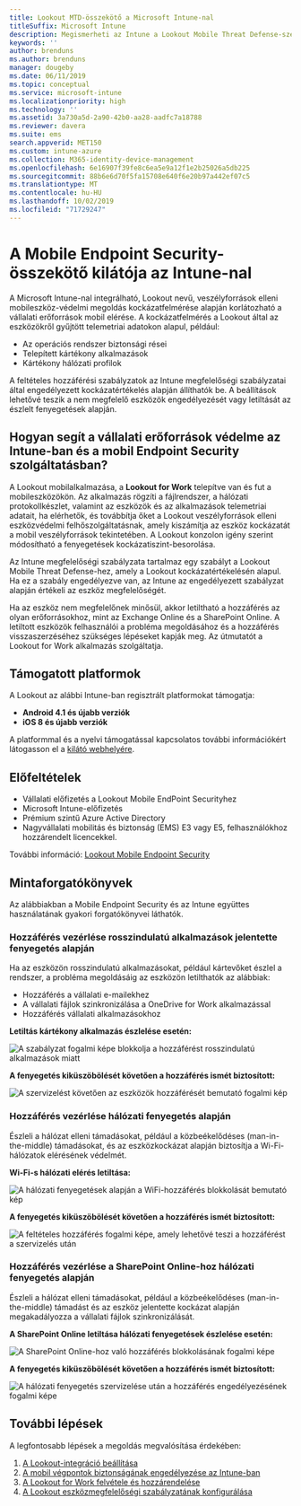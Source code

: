 ```yaml
---
title: Lookout MTD-összekötő a Microsoft Intune-nal
titleSuffix: Microsoft Intune
description: Megismerheti az Intune a Lookout Mobile Threat Defense-szel való integrálását, amellyel vezérelheti a mobileszközök a vállalati erőforrásokhoz való hozzáférését.
keywords: ''
author: brenduns
ms.author: brenduns
manager: dougeby
ms.date: 06/11/2019
ms.topic: conceptual
ms.service: microsoft-intune
ms.localizationpriority: high
ms.technology: ''
ms.assetid: 3a730a5d-2a90-42b0-aa28-aadfc7a18788
ms.reviewer: davera
ms.suite: ems
search.appverid: MET150
ms.custom: intune-azure
ms.collection: M365-identity-device-management
ms.openlocfilehash: 6e16907f39fe8c6ea5e9a12f1e2b25026a5db225
ms.sourcegitcommit: 88b6e6d70f5fa15708e640f6e20b97a442ef07c5
ms.translationtype: MT
ms.contentlocale: hu-HU
ms.lasthandoff: 10/02/2019
ms.locfileid: "71729247"
---
```

# <a name="lookout-mobile-endpoint-security-connector-with-intune"></a>A Mobile Endpoint Security-összekötő kilátója az Intune-nal

A Microsoft Intune-nal integrálható, Lookout nevű, veszélyforrások elleni mobileszköz-védelmi megoldás kockázatfelmérése alapján korlátozható a vállalati erőforrások mobil elérése. A kockázatfelmérés a Lookout által az eszközökről gyűjtött telemetriai adatokon alapul, például:
- Az operációs rendszer biztonsági rései
- Telepített kártékony alkalmazások
- Kártékony hálózati profilok

A feltételes hozzáférési szabályzatok az Intune megfelelőségi szabályzatai által engedélyezett kockázatértékelés alapján állíthatók be. A beállítások lehetővé teszik a nem megfelelő eszközök engedélyezését vagy letiltását az észlelt fenyegetések alapján.

## <a name="how-do-intune-and-lookout-mobile-endpoint-security-help-protect-company-resources"></a>Hogyan segít a vállalati erőforrások védelme az Intune-ban és a mobil Endpoint Security szolgáltatásban?
A Lookout mobilalkalmazása, a **Lookout for Work** telepítve van és fut a mobileszközökön. Az alkalmazás rögzíti a fájlrendszer, a hálózati protokollkészlet, valamint az eszközök és az alkalmazások telemetriai adatait, ha elérhetők, és továbbítja őket a Lookout veszélyforrások elleni eszközvédelmi felhőszolgáltatásnak, amely kiszámítja az eszköz kockázatát a mobil veszélyforrások tekintetében. A Lookout konzolon igény szerint módosítható a fenyegetések kockázatiszint-besorolása.  

Az Intune megfelelőségi szabályzata tartalmaz egy szabályt a Lookout Mobile Threat Defense-hez, amely a Lookout kockázatértékelésén alapul. Ha ez a szabály engedélyezve van, az Intune az engedélyezett szabályzat alapján értékeli az eszköz megfelelőségét.

Ha az eszköz nem megfelelőnek minősül, akkor letiltható a hozzáférés az olyan erőforrásokhoz, mint az Exchange Online és a SharePoint Online. A letiltott eszközök felhasználói a probléma megoldásához és a hozzáférés visszaszerzéséhez szükséges lépéseket kapják meg. Az útmutatót a Lookout for Work alkalmazás szolgáltatja.

## <a name="supported-platforms"></a>Támogatott platformok  
A Lookout az alábbi Intune-ban regisztrált platformokat támogatja:
* **Android 4.1 és újabb verziók**  
* **iOS 8 és újabb verziók**  

A platformmal és a nyelvi támogatással kapcsolatos további információkért látogasson el a [kilátó webhelyére](https://personal.support.lookout.com/hc/articles/114094140253).  

## <a name="prerequisites"></a>Előfeltételek
* Vállalati előfizetés a Lookout Mobile EndPoint Securityhez  
* Microsoft Intune-előfizetés
* Prémium szintű Azure Active Directory
* Nagyvállalati mobilitás és biztonság (EMS) E3 vagy E5, felhasználókhoz hozzárendelt licencekkel.  

További információ: [Lookout Mobile Endpoint Security](https://www.lookout.com/products/mobile-endpoint-security)

## <a name="sample-scenarios"></a>Mintaforgatókönyvek

Az alábbiakban a Mobile Endpoint Security és az Intune együttes használatának gyakori forgatókönyvei láthatók.

### <a name="control-access-based-on-threats-from-malicious-apps"></a>Hozzáférés vezérlése rosszindulatú alkalmazások jelentette fenyegetés alapján
Ha az eszközön rosszindulatú alkalmazásokat, például kártevőket észlel a rendszer, a probléma megoldásáig az eszközön letilthatók az alábbiak:
* Hozzáférés a vállalati e-mailekhez
* A vállalati fájlok szinkronizálása a OneDrive for Work alkalmazással
* Hozzáférés vállalati alkalmazásokhoz

**Letiltás kártékony alkalmazás észlelése esetén:**

![A szabályzat fogalmi képe blokkolja a hozzáférést rosszindulatú alkalmazások miatt](./media/lookout-mobile-threat-defense-connector/malicious-apps-blocked.png)

**A fenyegetés kiküszöbölését követően a hozzáférés ismét biztosított:**

![A szervizelést követően az eszközök hozzáférését bemutató fogalmi kép](./media/lookout-mobile-threat-defense-connector/malicious-apps-unblocked.png)

### <a name="control-access-based-on-threat-to-network"></a>Hozzáférés vezérlése hálózati fenyegetés alapján
Észleli a hálózat elleni támadásokat, például a közbeékelődéses (man-in-the-middle) támadásokat, és az eszközkockázat alapján biztosítja a Wi-Fi-hálózatok elérésének védelmét.

**Wi-Fi-s hálózati elérés letiltása:**

![A hálózati fenyegetések alapján a WiFi-hozzáférés blokkolását bemutató kép](./media/lookout-mobile-threat-defense-connector/network-wifi-blocked.png)

**A fenyegetés kiküszöbölését követően a hozzáférés ismét biztosított:**

![A feltételes hozzáférés fogalmi képe, amely lehetővé teszi a hozzáférést a szervizelés után](./media/lookout-mobile-threat-defense-connector/network-wifi-unblocked.png)
### <a name="control-access-to-sharepoint-online-based-on-threat-to-network"></a>Hozzáférés vezérlése a SharePoint Online-hoz hálózati fenyegetés alapján

Észleli a hálózat elleni támadásokat, például a közbeékelődéses (man-in-the-middle) támadást és az eszköz jelentette kockázat alapján megakadályozza a vállalati fájlok szinkronizálását.

**A SharePoint Online letiltása hálózati fenyegetések észlelése esetén:**

![A SharePoint Online-hoz való hozzáférés blokkolásának fogalmi képe](./media/lookout-mobile-threat-defense-connector/network-spo-blocked.png)


**A fenyegetés kiküszöbölését követően a hozzáférés ismét biztosított:**

![A hálózati fenyegetés szervizelése után a hozzáférés engedélyezésének fogalmi képe](./media/lookout-mobile-threat-defense-connector/network-spo-unblocked.png)

## <a name="next-steps"></a>További lépések
A legfontosabb lépések a megoldás megvalósítása érdekében:
1. [A Lookout-integráció beállítása](lookout-mtd-connector-integration.md)
2. [A mobil végpontok biztonságának engedélyezése az Intune-ban](mtd-connector-enable.md)
3. [A Lookout for Work felvétele és hozzárendelése](mtd-apps-ios-app-configuration-policy-add-assign.md)
4. [A Lookout eszközmegfelelőségi szabályzatának konfigurálása](mtd-device-compliance-policy-create.md)
